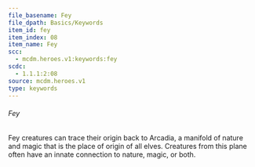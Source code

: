 ```yaml
---
file_basename: Fey
file_dpath: Basics/Keywords
item_id: fey
item_index: 08
item_name: Fey
scc:
  - mcdm.heroes.v1:keywords:fey
scdc:
  - 1.1.1:2:08
source: mcdm.heroes.v1
type: keywords
---
```


###### Fey

Fey creatures can trace their origin back to Arcadia, a manifold of nature and magic that is the place of origin of all elves. Creatures from this plane often have an innate connection to nature, magic, or both.
